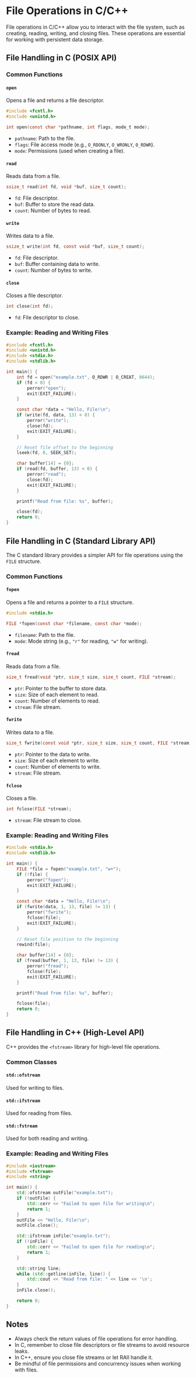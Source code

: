 # File Operations in C/C++

File operations in C/C++ allow you to interact with the file system, such as creating, reading, writing, and closing files. These operations are essential for working with persistent data storage.

## File Handling in C (POSIX API)

### Common Functions

#### `open`
Opens a file and returns a file descriptor.

```c
#include <fcntl.h>
#include <unistd.h>

int open(const char *pathname, int flags, mode_t mode);
```

- `pathname`: Path to the file.
- `flags`: File access mode (e.g., `O_RDONLY`, `O_WRONLY`, `O_RDWR`).
- `mode`: Permissions (used when creating a file).

#### `read`
Reads data from a file.

```c
ssize_t read(int fd, void *buf, size_t count);
```

- `fd`: File descriptor.
- `buf`: Buffer to store the read data.
- `count`: Number of bytes to read.

#### `write`
Writes data to a file.

```c
ssize_t write(int fd, const void *buf, size_t count);
```

- `fd`: File descriptor.
- `buf`: Buffer containing data to write.
- `count`: Number of bytes to write.

#### `close`
Closes a file descriptor.

```c
int close(int fd);
```

- `fd`: File descriptor to close.

### Example: Reading and Writing Files

```c
#include <fcntl.h>
#include <unistd.h>
#include <stdio.h>
#include <stdlib.h>

int main() {
    int fd = open("example.txt", O_RDWR | O_CREAT, 0644);
    if (fd < 0) {
        perror("open");
        exit(EXIT_FAILURE);
    }

    const char *data = "Hello, File!\n";
    if (write(fd, data, 13) < 0) {
        perror("write");
        close(fd);
        exit(EXIT_FAILURE);
    }

    // Reset file offset to the beginning
    lseek(fd, 0, SEEK_SET);

    char buffer[14] = {0};
    if (read(fd, buffer, 13) < 0) {
        perror("read");
        close(fd);
        exit(EXIT_FAILURE);
    }

    printf("Read from file: %s", buffer);

    close(fd);
    return 0;
}
```

## File Handling in C (Standard Library API)

The C standard library provides a simpler API for file operations using the `FILE` structure.

### Common Functions

#### `fopen`
Opens a file and returns a pointer to a `FILE` structure.

```c
#include <stdio.h>

FILE *fopen(const char *filename, const char *mode);
```

- `filename`: Path to the file.
- `mode`: Mode string (e.g., `"r"` for reading, `"w"` for writing).

#### `fread`
Reads data from a file.

```c
size_t fread(void *ptr, size_t size, size_t count, FILE *stream);
```

- `ptr`: Pointer to the buffer to store data.
- `size`: Size of each element to read.
- `count`: Number of elements to read.
- `stream`: File stream.

#### `fwrite`
Writes data to a file.

```c
size_t fwrite(const void *ptr, size_t size, size_t count, FILE *stream);
```

- `ptr`: Pointer to the data to write.
- `size`: Size of each element to write.
- `count`: Number of elements to write.
- `stream`: File stream.

#### `fclose`
Closes a file.

```c
int fclose(FILE *stream);
```

- `stream`: File stream to close.

### Example: Reading and Writing Files

```c
#include <stdio.h>
#include <stdlib.h>

int main() {
    FILE *file = fopen("example.txt", "w+");
    if (!file) {
        perror("fopen");
        exit(EXIT_FAILURE);
    }

    const char *data = "Hello, File!\n";
    if (fwrite(data, 1, 13, file) != 13) {
        perror("fwrite");
        fclose(file);
        exit(EXIT_FAILURE);
    }

    // Reset file position to the beginning
    rewind(file);

    char buffer[14] = {0};
    if (fread(buffer, 1, 13, file) != 13) {
        perror("fread");
        fclose(file);
        exit(EXIT_FAILURE);
    }

    printf("Read from file: %s", buffer);

    fclose(file);
    return 0;
}
```

## File Handling in C++ (High-Level API)

C++ provides the `<fstream>` library for high-level file operations.

### Common Classes

#### `std::ofstream`
Used for writing to files.

#### `std::ifstream`
Used for reading from files.

#### `std::fstream`
Used for both reading and writing.

### Example: Reading and Writing Files

```cpp
#include <iostream>
#include <fstream>
#include <string>

int main() {
    std::ofstream outFile("example.txt");
    if (!outFile) {
        std::cerr << "Failed to open file for writing\n";
        return 1;
    }
    outFile << "Hello, File!\n";
    outFile.close();

    std::ifstream inFile("example.txt");
    if (!inFile) {
        std::cerr << "Failed to open file for reading\n";
        return 1;
    }

    std::string line;
    while (std::getline(inFile, line)) {
        std::cout << "Read from file: " << line << '\n';
    }
    inFile.close();

    return 0;
}
```

## Notes
- Always check the return values of file operations for error handling.
- In C, remember to close file descriptors or file streams to avoid resource leaks.
- In C++, ensure you close file streams or let RAII handle it.
- Be mindful of file permissions and concurrency issues when working with files.
